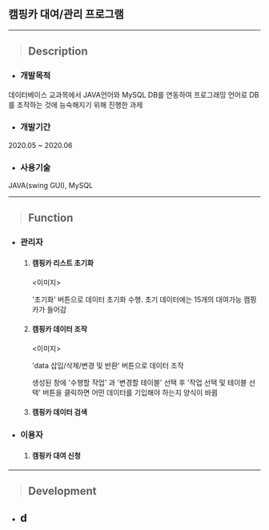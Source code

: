 ## 캠핑카 대여/관리 프로그램

---

> ## Description

- ### 개발목적

데이터베이스 교과목에서 JAVA언어와 MySQL DB를 연동하여 프로그래밍 언어로 DB를 조작하는 것에  능숙해지기 위해 진행한 과제  


- ### 개발기간

2020.05 ~ 2020.06  


- ### 사용기술

JAVA(swing GUI), MySQL  

---

> ## Function

- ### 관리자

  1. #### 캠핑카 리스트 초기화

     <이미지>

     '초기화' 버튼으로 데이터 초기화 수행. 초기 데이터에는 15개의 대여가능 캠핑카가 들어감

  2. #### 캠핑카 데이터 조작

     <이미지>

     'data 삽입/삭제/변경 및 반환' 버튼으로 데이터 조작

     생성된 창에 '수행할 작업' 과 '변경할 테이블' 선택 후 '작업 선택 및 테이블 선택' 버튼을 클릭하면 어떤 데이터를 기입해야 하는지 양식이 바뀜

  3. #### 캠핑카 데이터 검색

- ### 이용자

  1. #### 캠핑카 대여 신청

---

> ## Development

- d
  - 

